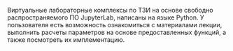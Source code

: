 Виртуальные лабораторные комплексы по ТЗИ на основе свободно распространяемого ПО JupyterLab, написаны на языке Python.
У пользователя есть возможность ознакомиться с материалами лекции, выполнить расчеты параметров на основе предоставленных функций, а также посмотреть их имплементацию.
